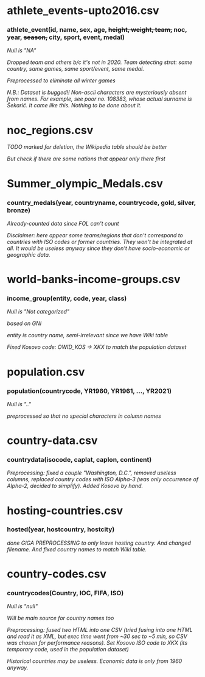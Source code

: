 # athlete_events-upto2016.csv

### athlete_event(id, name, sex, age, ~~height, weight, team,~~ noc, year, ~~season,~~ city, sport, event, medal)

*Null is "NA"*

*Dropped team and others b/c it's not in 2020. Team detecting strat: same country, same games, same sport/event, same medal.*

*Preprocessed to eliminate all winter games*

*N.B.: Dataset is bugged!! Non-ascii characters are mysteriously absent from names. For example, see poor no. 108383, whose actual surname is Šekarić. It came like this. Nothing to be done about it.*


# noc_regions.csv

*TODO marked for deletion, the Wikipedia table should be better*

*But check if there are some nations that appear only there first*


# Summer_olympic_Medals.csv

### country_medals(year, countryname, countrycode, gold, silver, bronze)

*Already-counted data since FOL can't count*

*Disclaimer: here appear some teams/regions that don't correspond to countries with ISO codes or former countries. They won't be integrated at all. It would be useless anyway since they don't have socio-economic or geographic data.*


# world-banks-income-groups.csv

### income_group(entity, code, year, class)

*Null is "Not categorized"*

*based on GNI*

*entity is country name, semi-irrelevant since we have Wiki table*

*Fixed Kosovo code: OWID_KOS -> XKX to match the population dataset*


# population.csv

### population(countrycode, YR1960, YR1961, ..., YR2021)

*Null is ".."*

*preprocessed so that no special characters in column names*


# country-data.csv

### countrydata(isocode, caplat, caplon, continent)

*Preprocessing: fixed a couple "Washington, D.C.", removed useless columns, replaced country codes with ISO Alpha-3 (was only occurrence of Alpha-2, decided to simplify). Added Kosovo by hand.*


# hosting-countries.csv

### hosted(year, hostcountry, hostcity)

*done GIGA PREPROCESSING to only leave hosting country. And changed filename. And fixed country names to match Wiki table.*


# country-codes.csv

### countrycodes(Country, IOC, FIFA, ISO)

*Null is "null"*

*Will be main source for country names too*

*Preprocessing: fused two HTML into one CSV (tried fusing into one HTML and read it as XML, but exec time went from ~30 sec to ~5 min, so CSV was chosen for performance reasons). Set Kosovo ISO code to XKX (its temporary code, used in the population dataset)*

*Historical countries may be useless. Economic data is only from 1960 anyway.*
